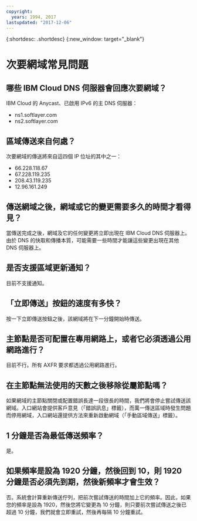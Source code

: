 ```yaml
---
copyright:
  years: 1994, 2017
lastupdated: "2017-12-06"
---
```


{:shortdesc: .shortdesc}
{:new_window: target="_blank"}

# 次要網域常見問題

## 哪些 IBM Cloud DNS 伺服器會回應次要網域？

IBM Cloud 的 Anycast、已啟用 IPv6 的主 DNS 伺服器：

 * ns1.softlayer.com
 * ns2.softlayer.com

## 區域傳送來自何處？

次要網域的傳送將來自這四個 IP 位址的其中之一：

  * 66.228.118.67
  * 67.228.119.235
  * 208.43.119.235
  * 12.96.161.249

## 傳送網域之後，網域或它的變更需要多久的時間才看得見？

當傳送完成之後，網域及它的任何變更將立即出現在 IBM Cloud DNS 伺服器上。由於 DNS 的快取和傳播本質，可能需要一些時間才能讓這些變更出現在其他 DNS 伺服器上。  

## 是否支援區域更新通知？

目前不支援通知。

## 「立即傳送」按鈕的速度有多快？

按一下立即傳送按鈕之後，該網域將在下一分鐘開始時傳送。

## 主節點是否可配置在專用網路上，或者它必須透過公用網路進行？

目前不行。所有 AXFR 要求都透過公用網路進行。

## 在主節點無法使用的天數之後移除從屬節點嗎？

如果網域的主節點關閉或配置錯誤長達一段很長的時間，我們將會停止嘗試傳送該網域。入口網站會提供客戶意見（「錯誤訊息」標籤），而萬一傳送區域時發生問題而停用網域，入口網站還提供方法來重新啟動網域（「手動區域傳送」標籤）。

## 1 分鐘是否為最低傳送頻率？

是。

## 如果頻率是設為 1920 分鐘，然後回到 10，則 1920 分鐘是否必須先到期，然後新頻率才會生效？

否。系統會計算重新傳送佇列，把前次嘗試傳送的時間加上它的頻率。因此，如果您的頻率是設為 1920，然後您將它變更為 10 分鐘，則只要前次嘗試傳送之後已超過 10 分鐘，我們就會立即重試，然後再每隔 10 分鐘重試。
